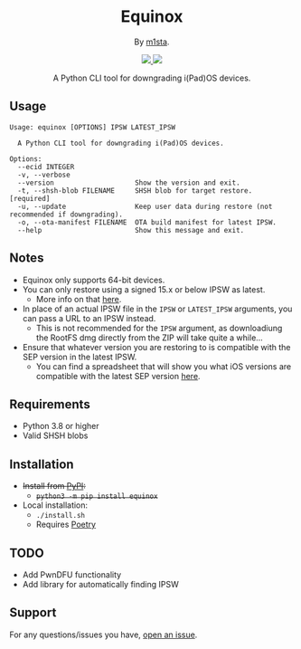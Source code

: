<h1 align="center">
Equinox
</h1>
<p align="center">By <a href="https://github.com/m1stadev">m1sta</a>.

<p align="center">
  <a href="https://github.com/m1stadev/equinox/blob/master/LICENSE">
    <image src="https://img.shields.io/github/license/m1stadev/equinox">
  </a>
  <a href="https://github.com/m1stadev/equinox/stargazers">
    <image src="https://img.shields.io/github/stars/m1stadev/equinox">
  </a>
    <br>
</p>

<p align="center">
A Python CLI tool for downgrading i(Pad)OS devices.
</p>

## Usage
```
Usage: equinox [OPTIONS] IPSW LATEST_IPSW

  A Python CLI tool for downgrading i(Pad)OS devices.

Options:
  --ecid INTEGER
  -v, --verbose
  --version                    Show the version and exit.
  -t, --shsh-blob FILENAME     SHSH blob for target restore.  [required]
  -u, --update                 Keep user data during restore (not recommended if downgrading).
  -o, --ota-manifest FILENAME  OTA build manifest for latest IPSW.
  --help                       Show this message and exit.
```
## Notes
- Equinox only supports 64-bit devices.
- You can only restore using a signed 15.x or below IPSW as latest.
    - More info on that <a href="https://gist.github.com/Cryptiiiic/b82133ac290070939189e1377dc3ac85">here</a>.
- In place of an actual IPSW file in the `IPSW` or `LATEST_IPSW` arguments, you can pass a URL to an IPSW instead.
  - This is not recommended for the `IPSW` argument, as downloadiung the RootFS dmg directly from the ZIP will take quite a while...
- Ensure that whatever version you are restoring to is compatible with the SEP version in the latest IPSW.
    - You can find a spreadsheet that will show you what iOS versions are compatible with the latest SEP version <a href="https://docs.google.com/spreadsheets/d/1Mb1UNm6g3yvdQD67M413GYSaJ4uoNhLgpkc7YKi3LBs">here</a>.

## Requirements
- Python 3.8 or higher
- Valid SHSH blobs

## Installation
- ~~Install from [PyPI](https://pypi.org/project/equinox/):~~
    - ~~```python3 -m pip install equinox```~~
- Local installation:
    - `./install.sh`
    - Requires [Poetry](https://python-poetry.org)

## TODO
- Add PwnDFU functionality
- Add library for automatically finding IPSW

## Support

For any questions/issues you have, [open an issue](https://github.com/m1stadev/equinox/issues).
